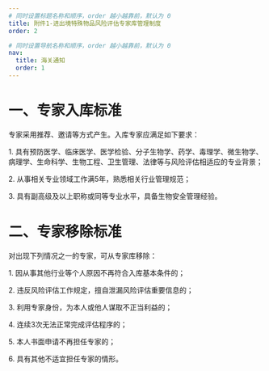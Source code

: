 ```yaml
---
# 同时设置标题名称和顺序，order 越小越靠前，默认为 0
title: 附件1-进出境特殊物品风险评估专家库管理制度
order: 2 

# 同时设置导航名称和顺序，order 越小越靠前，默认为 0
nav:
  title: 海关通知
  order: 1 
---
```


<!-- markdown body -->

# 一、专家入库标准
专家采用推荐、邀请等方式产生。入库专家应满足如下要求：

1\. 具有预防医学、临床医学、医学检验、分子生物学、药学、毒理学、微生物学、病理学、生命科学、生物工程、卫生管理、法律等与风险评估相适应的专业背景；

2\. 从事相关专业领域工作满5年，熟悉相关行业管理规范；

3\. 具有副高级及以上职称或同等专业水平，具备生物安全管理经验。

# 二、专家移除标准

对出现下列情况之一的专家，可从专家库移除：

1\. 因从事其他行业等个人原因不再符合入库基本条件的；

2\. 违反风险评估工作规定，擅自泄漏风险评估重要信息的；

3\. 利用专家身份，为本人或他人谋取不正当利益的；

4\. 连续3次无法正常完成评估程序的；

5\. 本人书面申请不再担任专家的；

6\. 具有其他不适宜担任专家的情形。
